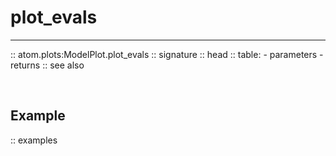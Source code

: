 # plot_evals
------------

:: atom.plots:ModelPlot.plot_evals
    :: signature
    :: head
    :: table:
        - parameters
        - returns
    :: see also

<br>

## Example

:: examples
